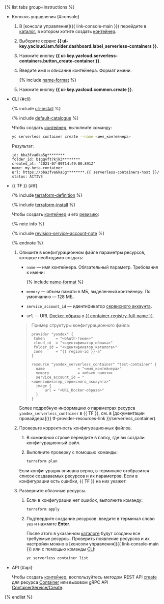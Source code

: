 {% list tabs group=instructions %}

- Консоль управления {#console}

  1. В [консоли управления]({{ link-console-main }}) перейдите в [каталог](../../resource-manager/concepts/resources-hierarchy.md#folder), в котором хотите создать [контейнер](../../serverless-containers/concepts/container.md).
  1. Выберите сервис **{{ ui-key.yacloud.iam.folder.dashboard.label_serverless-containers }}**.
  1. Нажмите кнопку **{{ ui-key.yacloud.serverless-containers.button_create-container }}**.
  1. Введите имя и описание контейнера. Формат имени:

     {% include [name-format](../../_includes/name-format.md) %}

  1. Нажмите кнопку **{{ ui-key.yacloud.common.create }}**.

- CLI {#cli}

  {% include [cli-install](../cli-install.md) %}

  {% include [default-catalogue](../default-catalogue.md) %}

  Чтобы создать [контейнер](../../serverless-containers/concepts/container.md), выполните команду:

  ```bash
  yc serverless container create --name <имя_контейнера>
  ```

  Результат:

  ```text
  id: bba3fva6ka5g********
  folder_id: b1gqvft7kjk3********
  created_at: "2021-07-09T14:49:00.891Z"
  name: my-beta-container
  url: https://bba3fva6ka5g********.{{ serverless-containers-host }}/
  status: ACTIVE
  ```

- {{ TF }} {#tf}

  {% include [terraform-definition](../../_tutorials/_tutorials_includes/terraform-definition.md) %}

  {% include [terraform-install](../../_includes/terraform-install.md) %}

  Чтобы создать [контейнер](../../serverless-containers/concepts/container.md) и его [ревизию](../../serverless-containers/operations/manage-revision.md):

  {% note info %}

  {% include [revision-service-account-note](revision-service-account-note.md) %}

  {% endnote %}

  1. Опишите в конфигурационном файле параметры ресурсов, которые необходимо создать:
     * `name` — имя контейнера. Обязательный параметр. Требования к имени:

       {% include [name-format](../../_includes/name-format.md) %}

     * `memory` — объем памяти в МБ, выделенный контейнеру. По умолчанию — 128 МБ.
     * `service_account_id` — идентификатор [сервисного аккаунта](../../iam/concepts/users/service-accounts.md).
     * `url` — URL [Docker-образа](../../container-registry/concepts/docker-image.md) в [{{ container-registry-full-name }}](../../container-registry/).

     >Пример структуры конфигурационного файла:
     >
     >```hcl
     >provider "yandex" {
     >  token     = "<OAuth-токен>"
     >  cloud_id  = "<идентификатор_облака>"
     >  folder_id = "<идентификатор_каталога>"
     >  zone      = "{{ region-id }}-a"
     >}
     >
     >resource "yandex_serverless_container" "test-container" {
     >   name               = "<имя_контейнера>"
     >   memory             = <объем_памяти>
     >   service_account_id = "<идентификатор_сервисного_аккаунта>"
     >   image {
     >       url = "<URL_Docker-образа>"
     >   }
     >}
     >```

     Более подробную информацию о параметрах ресурса `yandex_serverless_container` в {{ TF }}, см. в [документации провайдера]({{ tf-provider-resources-link }}/serverless_container).
  1. Проверьте корректность конфигурационных файлов.
     1. В командной строке перейдите в папку, где вы создали конфигурационный файл.
     1. Выполните проверку с помощью команды:

        ```bash
        terraform plan
        ```

     Если конфигурация описана верно, в терминале отобразится список создаваемых ресурсов и их параметров. Если в конфигурации есть ошибки, {{ TF }} на них укажет.
  1. Разверните облачные ресурсы.
     1. Если в конфигурации нет ошибок, выполните команду:

        ```bash
        terraform apply
        ```

     1. Подтвердите создание ресурсов: введите в терминал слово `yes` и нажмите **Enter**.

        После этого в указанном [каталоге](../../resource-manager/concepts/resources-hierarchy.md#folder) будут созданы все требуемые ресурсы. Проверить появление ресурсов и их настройки можно в [консоли управления]({{ link-console-main }}) или с помощью команды [CLI](../../cli/):

        ```bash
        yc serverless container list 
        ```

- API {#api}

  Чтобы создать [контейнер](../../serverless-containers/concepts/container.md), воспользуйтесь методом REST API [create](../../serverless-containers/containers/api-ref/Container/create.md) для ресурса [Container](../../serverless-containers/containers/api-ref/Container/index.md) или вызовом gRPC API [ContainerService/Create](../../serverless-containers/containers/api-ref/grpc/Container/create.md).

{% endlist %}